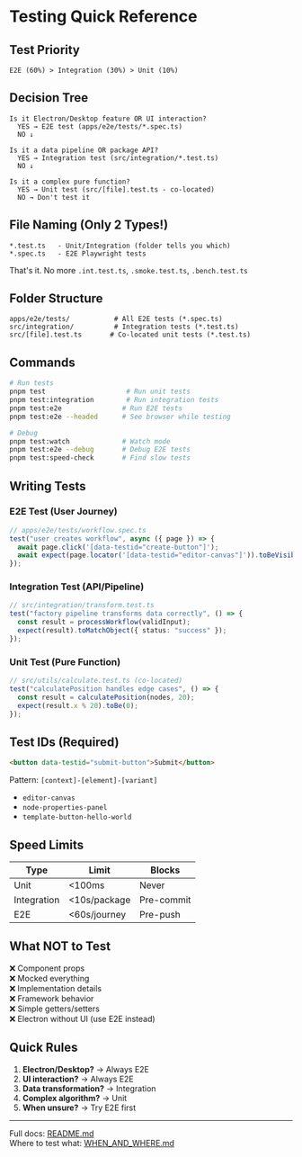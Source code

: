 # Testing Quick Reference

## Test Priority

```
E2E (60%) > Integration (30%) > Unit (10%)
```

## Decision Tree

```
Is it Electron/Desktop feature OR UI interaction?
  YES → E2E test (apps/e2e/tests/*.spec.ts)
  NO ↓

Is it a data pipeline OR package API?
  YES → Integration test (src/integration/*.test.ts)
  NO ↓

Is it a complex pure function?
  YES → Unit test (src/[file].test.ts - co-located)
  NO → Don't test it
```

## File Naming (Only 2 Types!)

```
*.test.ts   - Unit/Integration (folder tells you which)
*.spec.ts   - E2E Playwright tests
```

That's it. No more `.int.test.ts`, `.smoke.test.ts`, `.bench.test.ts`

## Folder Structure

```
apps/e2e/tests/           # All E2E tests (*.spec.ts)
src/integration/          # Integration tests (*.test.ts)  
src/[file].test.ts       # Co-located unit tests (*.test.ts)
```

## Commands

```bash
# Run tests
pnpm test                    # Run unit tests
pnpm test:integration        # Run integration tests  
pnpm test:e2e               # Run E2E tests
pnpm test:e2e --headed      # See browser while testing

# Debug
pnpm test:watch             # Watch mode
pnpm test:e2e --debug       # Debug E2E tests
pnpm test:speed-check       # Find slow tests
```

## Writing Tests

### E2E Test (User Journey)
```typescript
// apps/e2e/tests/workflow.spec.ts
test("user creates workflow", async ({ page }) => {
  await page.click('[data-testid="create-button"]');
  await expect(page.locator('[data-testid="editor-canvas"]')).toBeVisible();
});
```

### Integration Test (API/Pipeline)
```typescript
// src/integration/transform.test.ts
test("factory pipeline transforms data correctly", () => {
  const result = processWorkflow(validInput);
  expect(result).toMatchObject({ status: "success" });
});
```

### Unit Test (Pure Function)
```typescript
// src/utils/calculate.test.ts (co-located)
test("calculatePosition handles edge cases", () => {
  const result = calculatePosition(nodes, 20);
  expect(result.x % 20).toBe(0);
});
```

## Test IDs (Required)

```html
<button data-testid="submit-button">Submit</button>
```

Pattern: `[context]-[element]-[variant]`
- `editor-canvas`
- `node-properties-panel`
- `template-button-hello-world`

## Speed Limits

| Type | Limit | Blocks |
|------|-------|--------|
| Unit | <100ms | Never |
| Integration | <10s/package | Pre-commit |
| E2E | <60s/journey | Pre-push |

## What NOT to Test

❌ Component props  
❌ Mocked everything  
❌ Implementation details  
❌ Framework behavior  
❌ Simple getters/setters  
❌ Electron without UI (use E2E instead)

## Quick Rules

1. **Electron/Desktop?** → Always E2E
2. **UI interaction?** → Always E2E  
3. **Data transformation?** → Integration
4. **Complex algorithm?** → Unit
5. **When unsure?** → Try E2E first

---

Full docs: [README.md](./README.md)  
Where to test what: [WHEN_AND_WHERE.md](./WHEN_AND_WHERE.md)
